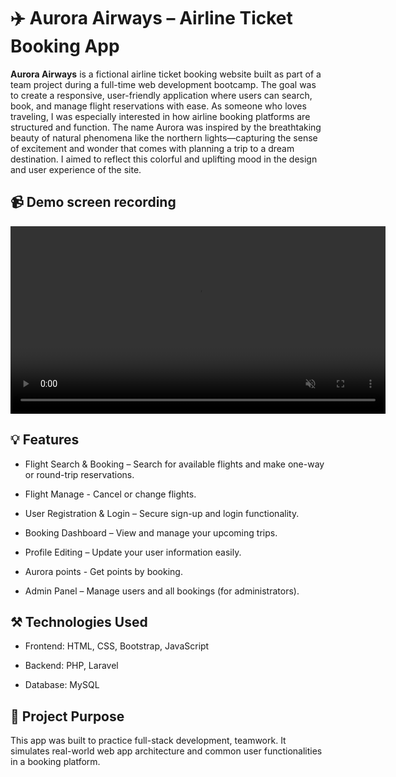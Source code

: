 # ✈️ Aurora Airways – Airline Ticket Booking App
**Aurora Airways** is a fictional airline ticket booking website built as part of a team project during a full-time web development bootcamp. The goal was to create a responsive, user-friendly application where users can search, book, and manage flight reservations with ease. As someone who loves traveling, I was especially interested in how airline booking platforms are structured and function.
The name Aurora was inspired by the breathtaking beauty of natural phenomena like the northern lights—capturing the sense of excitement and wonder that comes with planning a trip to a dream destination.
I aimed to reflect this colorful and uplifting mood in the design and user experience of the site.

## 📹 Demo screen recording
<video src="https://github.com/user-attachments/assets/eba383b4-d2ef-4b70-878f-f13b859268cf" autoplay loop muted playsinline width="600"></video>

## 💡 Features
- Flight Search & Booking – Search for available flights and make one-way or round-trip reservations.

- Flight Manage - Cancel or change flights.

- User Registration & Login – Secure sign-up and login functionality.

- Booking Dashboard – View and manage your upcoming trips.

- Profile Editing – Update your user information easily.

- Aurora points - Get points by booking.

- Admin Panel – Manage users and all bookings (for administrators).

## ⚒️ Technologies Used
- Frontend: HTML, CSS, Bootstrap, JavaScript

- Backend: PHP, Laravel

- Database: MySQL

## 🎯 Project Purpose
This app was built to practice full-stack development, teamwork. It simulates real-world web app architecture and common user functionalities in a booking platform.




